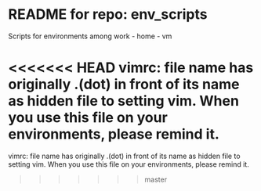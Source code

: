 # README for repo: env_scripts
Scripts for environments among work - home - vm


<<<<<<< HEAD
vimrc: file name has originally .(dot) in front of its name as hidden file to setting vim. When you use this file on your environments, please remind it.
=======
vimrc: file name has originally .(dot) in front of its name as hidden file to setting vim. When you use this file on your environments, please remind it. 
>>>>>>> master

